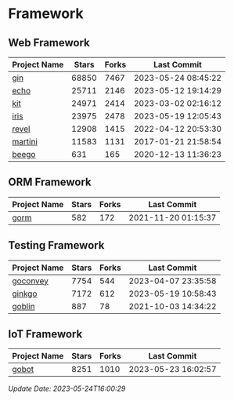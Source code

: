 # Framework

## Web Framework
| Project Name | Stars | Forks | Last Commit |
| ------------ | ----- | ----- | ----------- |
| [gin](https://github.com/gin-gonic/gin) | 68850 | 7467 | 2023-05-24 08:45:22 |
| [echo](https://github.com/labstack/echo) | 25711 | 2146 | 2023-05-12 19:14:29 |
| [kit](https://github.com/go-kit/kit) | 24971 | 2414 | 2023-03-02 02:16:12 |
| [iris](https://github.com/kataras/iris) | 23975 | 2478 | 2023-05-19 12:05:43 |
| [revel](https://github.com/revel/revel) | 12908 | 1415 | 2022-04-12 20:53:30 |
| [martini](https://github.com/go-martini/martini) | 11583 | 1131 | 2017-01-21 21:58:54 |
| [beego](https://github.com/astaxie/beego) | 631 | 165 | 2020-12-13 11:36:23 |

## ORM Framework
| Project Name | Stars | Forks | Last Commit |
| ------------ | ----- | ----- | ----------- |
| [gorm](https://github.com/jinzhu/gorm) | 582 | 172 | 2021-11-20 01:15:37 |

## Testing Framework
| Project Name | Stars | Forks | Last Commit |
| ------------ | ----- | ----- | ----------- |
| [goconvey](https://github.com/smartystreets/goconvey) | 7754 | 544 | 2023-04-07 23:35:58 |
| [ginkgo](https://github.com/onsi/ginkgo) | 7172 | 612 | 2023-05-19 10:58:43 |
| [goblin](https://github.com/franela/goblin) | 887 | 78 | 2021-10-03 14:34:22 |

## IoT Framework
| Project Name | Stars | Forks | Last Commit |
| ------------ | ----- | ----- | ----------- |
| [gobot](https://github.com/hybridgroup/gobot) | 8251 | 1010 | 2023-05-23 16:02:57 |

*Update Date: 2023-05-24T16:00:29*